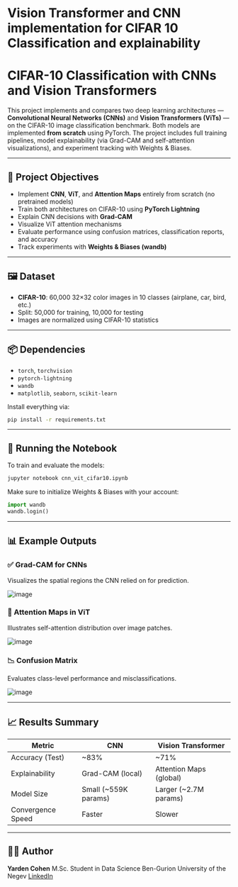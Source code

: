 # Vision Transformer and CNN implementation for CIFAR 10 Classification and explainability

# CIFAR-10 Classification with CNNs and Vision Transformers

This project implements and compares two deep learning architectures — **Convolutional Neural Networks (CNNs)** and **Vision Transformers (ViTs)** — on the CIFAR-10 image classification benchmark. Both models are implemented **from scratch** using PyTorch. The project includes full training pipelines, model explainability (via Grad-CAM and self-attention visualizations), and experiment tracking with Weights & Biases.

---

## 🧠 Project Objectives

* Implement **CNN**, **ViT**, and **Attention Maps** entirely from scratch (no pretrained models)
* Train both architectures on CIFAR-10 using **PyTorch Lightning**
* Explain CNN decisions with **Grad-CAM**
* Visualize ViT attention mechanisms
* Evaluate performance using confusion matrices, classification reports, and accuracy
* Track experiments with **Weights & Biases (wandb)**

---

## 🖼 Dataset

* **CIFAR-10**: 60,000 32×32 color images in 10 classes (airplane, car, bird, etc.)
* Split: 50,000 for training, 10,000 for testing
* Images are normalized using CIFAR-10 statistics

---

## 📦 Dependencies

* `torch`, `torchvision`
* `pytorch-lightning`
* `wandb`
* `matplotlib`, `seaborn`, `scikit-learn`

Install everything via:

```bash
pip install -r requirements.txt
```

---

## 🚀 Running the Notebook

To train and evaluate the models:

```bash
jupyter notebook cnn_vit_cifar10.ipynb
```

Make sure to initialize Weights & Biases with your account:

```python
import wandb
wandb.login()
```

---

## 📊 Example Outputs

### ✅ Grad-CAM for CNNs

Visualizes the spatial regions the CNN relied on for prediction.

![image](https://github.com/user-attachments/assets/74ea9790-8045-43e8-8a1b-8f75444233b3)

### 🧭 Attention Maps in ViT

Illustrates self-attention distribution over image patches.

![image](https://github.com/user-attachments/assets/1992c7aa-b42a-4e60-84c3-c734ad951cda)


### 📉 Confusion Matrix

Evaluates class-level performance and misclassifications.

![image](https://github.com/user-attachments/assets/8c2e0c8f-1843-49e1-9385-4c6c792bd7d2)


---

## 📈 Results Summary

| Metric            | CNN                   | Vision Transformer      |
| ----------------- | --------------------- | ----------------------- |
| Accuracy (Test)   | \~83%                 | \~71%                   |
| Explainability    | Grad-CAM (local)      | Attention Maps (global) |
| Model Size        | Small (\~559K params) | Larger (\~2.7M params)  |
| Convergence Speed | Faster                | Slower                  |

---

## 🧑‍💻 Author

**Yarden Cohen**
M.Sc. Student in Data Science
Ben-Gurion University of the Negev
[LinkedIn](https://www.linkedin.com/in/yarden-cohen)


